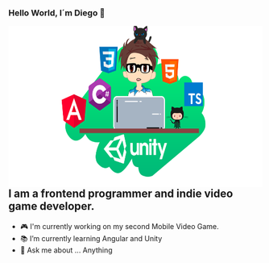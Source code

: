<!-- ![](https://github.com/D4vc-198/D4vc-198/blob/main/DValdez.png) -->

### Hello World, I´m Diego 👋


<!--- <img align="right" alt="GIF" src="https://github.com/D4vc-198/D4vc-198/blob/main/Github_White.png?raw=true" width="900" height="450" /> -->
<img align="right" src="https://github.com/D4vc-198/D4vc-198/blob/main/Github_White.png" width="640" height="320"/>

## I am a frontend programmer and indie video game developer.

- :video_game: I'm currently working on my second Mobile Video Game.
- :books: I’m currently learning Angular and Unity
- 💬 Ask me about ... Anything
<!--
**D4vc-198/D4vc-198** is a ✨ _special_ ✨ repository because its `README.md` (this file) appears on your GitHub profile.

Here are some ideas to get you started:

- 🔭 I’m currently working on ...
- 🌱 I’m currently learning ...
- 👯 I’m looking to collaborate on ...
- 🤔 I’m looking for help with ...
- 💬 Ask me about ...
- 📫 How to reach me: ...
- 😄 Pronouns: ...
- ⚡ Fun fact: ...
-->
